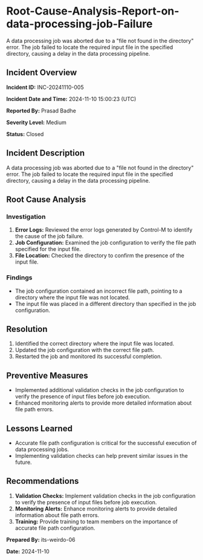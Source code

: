 # Root-Cause-Analysis-Report-on-data-processing-job-Failure
A data processing job was aborted due to a "file not found in the directory" error. The job failed to locate the required input file in the specified directory, causing a delay in the data processing pipeline.
## Incident Overview

**Incident ID:** INC-20241110-005

**Incident Date and Time:** 2024-11-10 15:00:23 (UTC)

**Reported By:** Prasad Badhe

**Severity Level:** Medium

**Status:** Closed

## Incident Description

A data processing job was aborted due to a "file not found in the directory" error. The job failed to locate the required input file in the specified directory, causing a delay in the data processing pipeline.

## Root Cause Analysis

### Investigation

1. **Error Logs:** Reviewed the error logs generated by Control-M to identify the cause of the job failure.
2. **Job Configuration:** Examined the job configuration to verify the file path specified for the input file.
3. **File Location:** Checked the directory to confirm the presence of the input file.

### Findings

- The job configuration contained an incorrect file path, pointing to a directory where the input file was not located.
- The input file was placed in a different directory than specified in the job configuration.

## Resolution

1. Identified the correct directory where the input file was located.
2. Updated the job configuration with the correct file path.
3. Restarted the job and monitored its successful completion.

## Preventive Measures

- Implemented additional validation checks in the job configuration to verify the presence of input files before job execution.
- Enhanced monitoring alerts to provide more detailed information about file path errors.

## Lessons Learned

- Accurate file path configuration is critical for the successful execution of data processing jobs.
- Implementing validation checks can help prevent similar issues in the future.

## Recommendations

1. **Validation Checks:** Implement validation checks in the job configuration to verify the presence of input files before job execution.
2. **Monitoring Alerts:** Enhance monitoring alerts to provide detailed information about file path errors.
3. **Training:** Provide training to team members on the importance of accurate file path configuration.

**Prepared By:** its-weirdo-06

**Date:** 2024-11-10
